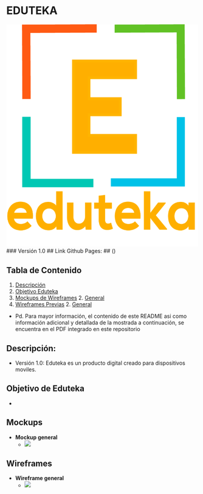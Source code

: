 # EDUTEKA # 
<img src=assets/images/Logo.png>
### Versión 1.0
## Link Github Pages: ##
()

## Tabla de Contenido
1. [Descripción](#descripcion)
2. [Objetivo Eduteka](#objetivo)
3. [Mockups de Wireframes](#mockup)
    2. [General](#mockup-general)
4. [Wireframes Previas](#previas)
    2. [General](#general)

- Pd. Para mayor información, el contenido de este README asi como información adicional y detallada de la mostrada a continuación, se encuentra en el PDF integrado en este repositorio


## <a name="descripcion"></a> Descripción: ##
- Versión 1.0:
    Eduteka es un producto digital creado para dispositivos moviles.

## <a name="objetivo"></a> Objetivo de Eduteka ##
- 

## <a name="mockup"></a> Mockups ##
- <a name="mockup-general"></a>**Mockup general**
    - <img src=assets/images/readme/---->

## <a name="previas"></a> Wireframes
- <a name="general"></a>**Wireframe general**
    - <img src=assets/images/readme/---->